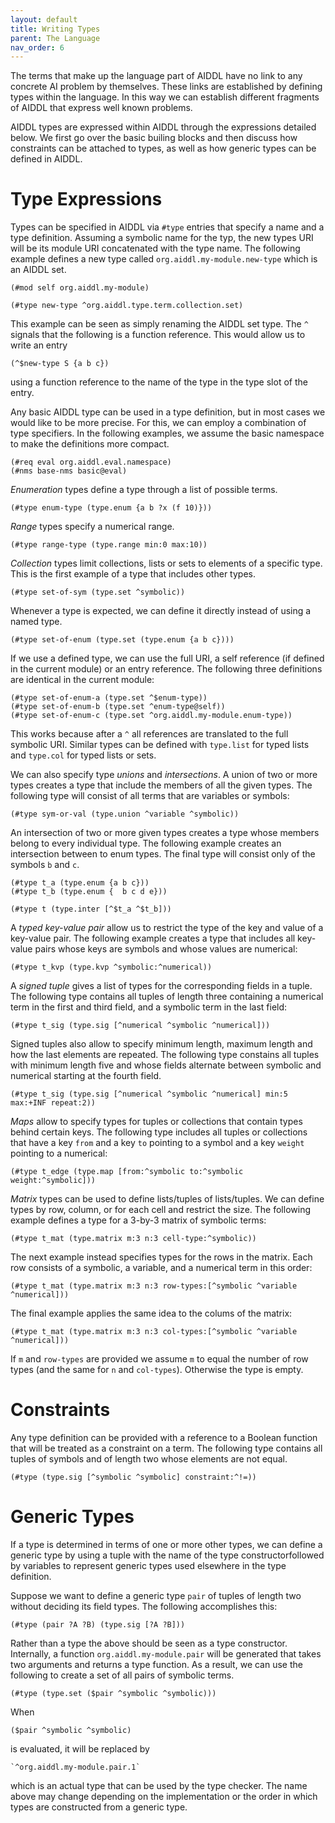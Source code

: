 ```yaml
---
layout: default
title: Writing Types
parent: The Language
nav_order: 6
---
```


The terms that make up the language part of AIDDL have no link to any concrete
AI problem by themselves. These links are established by defining types within
the language. In this way we can establish different fragments of AIDDL that
express well known problems. 

AIDDL types are expressed within AIDDL through the expressions detailed
below. We first go over the basic builing blocks and then discuss how
constraints can be attached to types, as well as how generic types can be
defined in AIDDL.

# Type Expressions

Types can be specified in AIDDL via `#type` entries that specify a name and a
type definition. Assuming a symbolic name for the typ, the new types URI will be
its module URI concatenated with the type name. The following example defines a
new type called `org.aiddl.my-module.new-type` which is an AIDDL set.

    (#mod self org.aiddl.my-module)
    
    (#type new-type ^org.aiddl.type.term.collection.set)

This example can be seen as simply renaming the AIDDL set type.  The `^` signals
that the following is a function reference. This would allow us to write an entry

    (^$new-type S {a b c})
    
using a function reference to the name of the type in the type slot of the
entry.

Any basic AIDDL type can be used in a type definition, but in most cases we
would like to be more precise. For this, we can employ a combination of type
specifiers. In the following examples, we assume the basic namespace to make the
definitions more compact.

    (#req eval org.aiddl.eval.namespace)
    (#nms base-nms basic@eval)
   
*Enumeration* types define a type through a list of possible terms.

    (#type enum-type (type.enum {a b ?x (f 10)}))

*Range* types specify a numerical range.

    (#type range-type (type.range min:0 max:10))

*Collection* types limit collections, lists or sets to elements of a specific
type. This is the first example of a type that includes other types.

    (#type set-of-sym (type.set ^symbolic))
    
Whenever a type is expected, we can define it directly instead of using a named
type.

    (#type set-of-enum (type.set (type.enum {a b c})))
    
If we use a defined type, we can use the full URI, a self reference (if defined
in the current module) or an entry reference. The following three definitions
are identical in the current module:

    (#type set-of-enum-a (type.set ^$enum-type))
    (#type set-of-enum-b (type.set ^enum-type@self))
    (#type set-of-enum-c (type.set ^org.aiddl.my-module.enum-type))

This works because after a `^` all references are translated to the full
symbolic URI. Similar types can be defined with `type.list` for typed lists and
`type.col` for typed lists or sets.

We can also specify type *unions* and *intersections*. A union of two or more
types creates a type that include the members of all the given types. The
following type will consist of all terms that are variables or symbols:

    (#type sym-or-val (type.union ^variable ^symbolic))

An intersection of two or more given types creates a type whose members belong
to every individual type. The following example creates an intersection between
to enum types. The final type will consist only of the symbols `b` and `c`.

    (#type t_a (type.enum {a b c}))
    (#type t_b (type.enum {  b c d e}))
    
    (#type t (type.inter [^$t_a ^$t_b]))

A *typed key-value pair* allow us to restrict the type of the key and value of a
key-value pair. The following example creates a type that includes all key-value
pairs whose keys are symbols and whose values are numerical:

    (#type t_kvp (type.kvp ^symbolic:^numerical))

A *signed tuple* gives a list of types for the corresponding fields in a
tuple. The following type contains all tuples of length three containing a
numerical term in the first and third field, and a symbolic term in the last
field:

    (#type t_sig (type.sig [^numerical ^symbolic ^numerical]))

Signed tuples also allow to specify minimum length, maximum length and how the
last elements are repeated. The following type constains all tuples with minimum
length five and whose fields alternate between symbolic and numerical starting
at the fourth field.

    (#type t_sig (type.sig [^numerical ^symbolic ^numerical] min:5 max:+INF repeat:2))

*Maps* allow to specify types for tuples or collections that contain types
behind certain keys.  The following type includes all tuples or collections that
have a key `from` and a key `to` pointing to a symbol and a key `weight`
pointing to a numerical:

    (#type t_edge (type.map [from:^symbolic to:^symbolic weight:^symbolic]))


*Matrix* types can be used to define lists/tuples of lists/tuples. We can define
types by row, column, or for each cell and restrict the size.  The following
example defines a type for a 3-by-3 matrix of symbolic terms:

    (#type t_mat (type.matrix m:3 n:3 cell-type:^symbolic))

The next example instead specifies types for the rows in the matrix.  Each row
consists of a symbolic, a variable, and a numerical term in this order:

    (#type t_mat (type.matrix m:3 n:3 row-types:[^symbolic ^variable ^numerical]))
    
The final example applies the same idea to the colums of the matrix:

    (#type t_mat (type.matrix m:3 n:3 col-types:[^symbolic ^variable ^numerical]))

If `m` and `row-types` are provided we assume `m` to equal the number of row
types (and the same for `n` and `col-types`). Otherwise the type is empty.

# Constraints

Any type definition can be provided with a reference to a Boolean function that
will be treated as a constraint on a term. The following type contains all
tuples of symbols and of length two whose elements are not equal.

    (#type (type.sig [^symbolic ^symbolic] constraint:^!=))

# Generic Types

If a type is determined in terms of one or more other types, we can define a
generic type by using a tuple with the name of the type constructorfollowed by
variables to represent generic types used elsewhere in the type definition.

Suppose we want to define a generic type `pair` of tuples of length two without
deciding its field types. The following accomplishes this:

    (#type (pair ?A ?B) (type.sig [?A ?B]))

Rather than a type the above should be seen as a type constructor.  Internally,
a function `org.aiddl.my-module.pair` will be generated that takes two arguments
and returns a type function. As a result, we can use the following to create a
set of all pairs of symbolic terms.

    (#type (type.set ($pair ^symbolic ^symbolic)))

When

    ($pair ^symbolic ^symbolic)
    
is evaluated, it will be replaced by

    `^org.aiddl.my-module.pair.1`
    
which is an actual type that can be used by the type checker. The name above may
change depending on the implementation or the order in which types are
constructed from a generic type.
